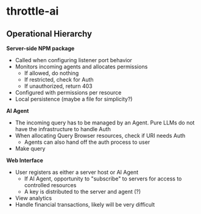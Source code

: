 # throttle-ai

## Operational Hierarchy
**Server-side NPM package**
  - Called when configuring listener port behavior
  - Monitors incoming agents and allocates permissions
    - If allowed, do nothing
    - If restricted, check for Auth
    - If unauthorized, return 403
  - Configured with permissions per resource
  - Local persistence (maybe a file for simplicity?)

**AI Agent**
  - The incoming query has to be managed by an Agent. Pure LLMs do not have the infrastructure to handle Auth
  - When allocating Query Browser resources, check if URI needs Auth
    - Agents can also hand off the auth process to user
  - Make query

**Web Interface**
  - User registers as either a server host or AI Agent
    - If AI Agent, opportunity to "subscribe" to servers for access to controlled resources
    - A key is distributed to the server and agent (?)
  - View analytics
  - Handle financial transactions, likely will be very difficult